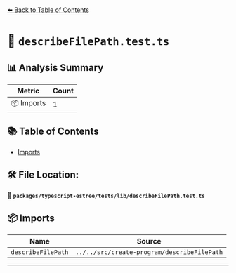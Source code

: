 [⬅️ Back to Table of Contents](../../../../index.md)

# 📄 `describeFilePath.test.ts`

## 📊 Analysis Summary

| Metric | Count |
|--------|-------|
| 📦 Imports | 1 |

## 📚 Table of Contents

- [Imports](#imports)

## 🛠️ File Location:
📂 **`packages/typescript-estree/tests/lib/describeFilePath.test.ts`**

## 📦 Imports

| Name | Source |
|------|--------|
| `describeFilePath` | `../../src/create-program/describeFilePath` |


---